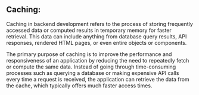 Caching:
---------------------------------------------------------------------
Caching in backend development refers to the process of storing frequently accessed data or computed results in temporary memory for faster retrieval. This data can include anything from database query results, API responses, rendered HTML pages, or even entire objects or components.

The primary purpose of caching is to improve the performance and responsiveness of an application by reducing the need to repeatedly fetch or compute the same data. Instead of going through time-consuming processes such as querying a database or making expensive API calls every time a request is received, the application can retrieve the data from the cache, which typically offers much faster access times.
